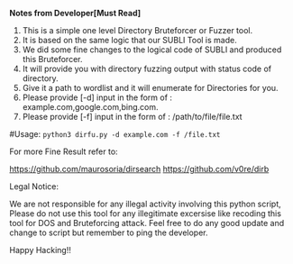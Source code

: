 
********************Notes from Developer[Must Read]********************

1. This is a simple one level Directory Bruteforcer or Fuzzer tool.
2. It is based on the same logic that our SUBLI Tool is made.
3. We did some fine changes to the logical code of SUBLI and produced this Bruteforcer.
4. It will provide you with directory fuzzing output with status code of directory.
5. Give it a path to wordlist and it will enumerate for Directories for you.
6. Please provide [-d] input in the form of : example.com,google.com,bing.com.
7. Please provide [-f] input in the form of : /path/to/file/file.txt

#Usage:
`python3 dirfu.py -d example.com -f /file.txt`

For more Fine Result refer to:

https://github.com/maurosoria/dirsearch
https://github.com/v0re/dirb

Legal Notice: 

We are not responsible for any illegal activity involving this python script, Please do not use this tool for any illegitimate
excersise like recoding this tool for DOS and Bruteforcing attack.
Feel free to do any good update and change to script but remember to ping the developer.

Happy Hacking!!
